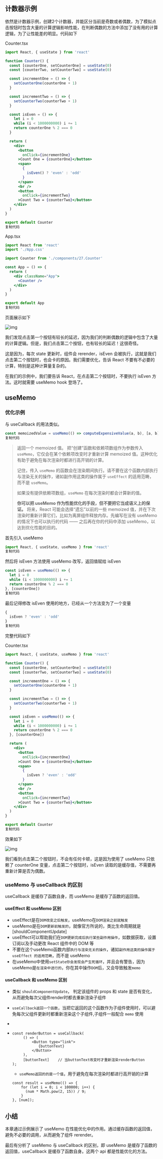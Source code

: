 ## 计数器示例

依然是计数器示例，创建2个计数器，并能区分当前是奇数或者偶数，为了模拟点击按钮时包含大量的计算逻辑影响性能，在判断偶数的方法中添加了没有用的计算逻辑，为了让性能差的明显。代码如下

Counter.tsx

```jsx
import React, { useState } from 'react'

function Counter() {
  const [counterOne, setCounterOne] = useState(0)
  const [counterTwo, setCounterTwo] = useState(0)

  const incrementOne = () => {
    setCounterOne(counterOne + 1)
  }

  const incrementTwo = () => {
    setCounterTwo(counterTwo + 1)
  }

  const isEven = () => {
    let i = 0
    while (i < 1000000000) i += 1
    return counterOne % 2 === 0
  }

  return (
    <div>
      <button
        onClick={incrementOne}
      >Count One = {counterOne}</button>
      <span>
        {
          isEven() ? 'even' : 'odd'
        }
      </span>
      <br />
      <button
        onClick={incrementTwo}
      >Count Two = {counterTwo}</button>
    </div>
  )
}

export default Counter
复制代码
```

App.tsx

```jsx
import React from 'react'
import './App.css'

import Counter from './components/27.Counter'

const App = () => {
  return (
    <div className="App">
      <Counter />
    </div>
  )
}

export default App
复制代码
```

页面展示如下

![img](https://p1-jj.byteimg.com/tos-cn-i-t2oaga2asx/gold-user-assets/2020/5/18/1722810b8f2b8042~tplv-t2oaga2asx-zoom-in-crop-mark:4536:0:0:0.awebp)

我们发现点击第一个按钮有较长的延迟，因为我们的判断偶数的逻辑中包含了大量的计算逻辑。但是，我们点击第二个按钮，也有较长的延迟！这很奇怪。

这是因为，每次 state 更新时，组件会 rerender，isEven 会被执行，这就是我们点击第二个按钮时，也会卡的原因。我们需要优化，告诉 React 不要有不必要的计算，特别是这种计算量复杂的。

在我们的示例中，我们要告诉 React，在点击第二个按钮时，不要执行 isEven 方法。这时就需要 useMemo hook 登场了。

## useMemo

### 优化示例

与 useCallback 的用法类似。

```js
const memoizedValue = useMemo(() => computeExpensiveValue(a, b), [a, b]);
复制代码
```

> 返回一个 memoized 值。 把“创建”函数和依赖项数组作为参数传入 `useMemo`，它仅会在某个依赖项改变时才重新计算 memoized 值。这种优化有助于避免在每次渲染时都进行高开销的计算。
>
> 记住，传入 `useMemo` 的函数会在渲染期间执行。请不要在这个函数内部执行与渲染无关的操作，诸如副作用这类的操作属于 `useEffect` 的适用范畴，而不是 `useMemo`。
>
> 如果没有提供依赖项数组，`useMemo` 在每次渲染时都会计算新的值。
>
> **你可以把 useMemo 作为性能优化的手段，但不要把它当成语义上的保证。** 将来，React 可能会选择“遗忘”以前的一些 memoized 值，并在下次渲染时重新计算它们，比如为离屏组件释放内存。先编写在没有 useMemo 的情况下也可以执行的代码 —— 之后再在你的代码中添加 useMemo，以达到优化性能的目的。

首先引入 useMemo

```js
import React, { useState, useMemo } from 'react'
复制代码
```

然后将 isEven 方法使用 useMemo 改写，返回值赋给 isEven

```js
const isEven = useMemo(() => {
  let i = 0
  while (i < 1000000000) i += 1
  return counterOne % 2 === 0
}, [counterOne])
复制代码
```

最后记得修改 isEven 使用的地方，已经从一个方法变为了一个变量

```js
{
  isEven ? 'even' : 'odd'
}
复制代码
```

完整代码如下

Counter.tsx

```jsx
import React, { useState, useMemo } from 'react'

function Counter() {
  const [counterOne, setCounterOne] = useState(0)
  const [counterTwo, setCounterTwo] = useState(0)

  const incrementOne = () => {
    setCounterOne(counterOne + 1)
  }

  const incrementTwo = () => {
    setCounterTwo(counterTwo + 1)
  }

  const isEven = useMemo(() => {
    let i = 0
    while (i < 1000000000) i += 1
    return counterOne % 2 === 0
  }, [counterOne])

  return (
    <div>
      <button
        onClick={incrementOne}
      >Count One = {counterOne}</button>
      <span>
        {
          isEven ? 'even' : 'odd'
        }
      </span>
      <br />
      <button
        onClick={incrementTwo}
      >Count Two = {counterTwo}</button>
    </div>
  )
}

export default Counter
复制代码
```

效果如下

![img](https://p1-jj.byteimg.com/tos-cn-i-t2oaga2asx/gold-user-assets/2020/5/18/1722810b9c48ecc9~tplv-t2oaga2asx-zoom-in-crop-mark:4536:0:0:0.awebp)

我们看到点击第二个按钮时，不会有任何卡顿，这是因为使用了 useMemo 只依赖了 counterOne 变量，点击第二个按钮时，isEven 读取的是缓存值，不需要再重新计算是否为偶数。

### useMemo 与 useCallback 的区别

useCallback 是缓存了函数自身，而 useMemo 是缓存了函数的返回值。

#### useEffect 和 useMemo 区别

- useEffect是在`DOM改变之后触发`，useMemo在`DOM渲染之前就触发`
- useMemo是在`DOM更新前触发的`，就像官方所说的，类比生命周期就是[shouldComponentUpdate]
- useEffect可以帮助我们在`DOM更新完成后执行某些副作用操作`，如数据获取，设置订阅以及手动更改 React 组件中的 DOM 等
- 不要在这个useMemo函数内部`执行与渲染无关的操作`，诸如`副作用这类的操作属于 useEffect 的适用范畴`，而不是 useMemo
- 在useMemo中使用`setState你会发现会产生死循环`，并且会有警告，因为useMemo是`在渲染中进行的`，你在其中操作`DOM`后，又会导致触发`memo`

#### useCallback 和 useMemo 区别

- 类似 `shouldComponentUpdate`， 判定该组件的 props 和 state 是否有变化，从而避免每次父组件render时都去重新渲染子组件

- `useCallback返回一个函数`，当把它返回的这个函数作为子组件使用时，可以避免每次父组件更新时都重新渲染这个子组件,子组件一般配合 `memo` 使用

- 

- ```pre
  const renderButton = useCallback(
       () => (
           <Button type="link">
              {buttonText}
           </Button>
       ),
       [buttonText]    // 当buttonText改变时才重新渲染renderButton
  );
  
  ```

  - `useMemo返回的的是一个值`，用于避免在每次渲染时都进行高开销的计算

  ```pre
  const result = useMemo(() => {
      for (let i = 0; i < 100000; i++) {
        (num * Math.pow(2, 15)) / 9;
      }
  }, [num]);
  ```

  

## 小结

本章通过示例展示了 useMemo 在性能优化中的作用。通过缓存函数的返回值，避免不必要的调用，从而避免了组件 rerender。

最后有分析了 useMemo 与 useCallback 的区别，即 useMemo 是缓存了函数的返回值，useCallback 是缓存了函数自身。这两个 api 都是性能优化的方法。